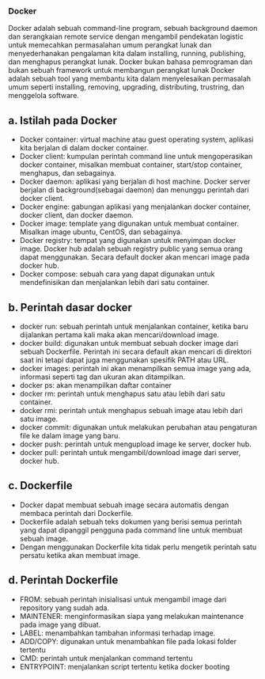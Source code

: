 ### Docker
Docker adalah sebuah command-line program, sebuah background daemon dan serangkaian remote service dengan mengambil pendekatan logistic untuk memecahkan permasalahan umum perangkat lunak dan menyederhanakan pengalaman kita dalam installing, running, publishing, dan menghapus perangkat lunak.
Docker bukan bahasa pemrograman dan bukan sebuah framework untuk membangun perangkat lunak
Docker adalah sebuah tool yang membantu kita dalam menyelesaikan permasalah umum seperti installing, removing, upgrading, distributing, trustring, dan menggelola software.

## a. Istilah pada Docker
- Docker container: virtual machine atau guest operating system, aplikasi kita berjalan di dalam docker container.
- Docker client: kumpulan perintah command line untuk mengoperasikan docker container, misalkan membuat container, start/stop container, menghapus, dan sebagainya.
- Docker daemon: aplikasi yang berjalan di host machine. Docker server berjalan di background(sebagai daemon) dan menunggu perintah dari docker client.
- Docker engine: gabungan aplikasi yang menjalankan docker container, docker client, dan docker daemon. 
- Docker image: template yang digunakan untuk membuat container. Misalkan image ubuntu, CentOS, dan sebagainya. 
- Docker registry: tempat yang digunakan untuk menyimpan docker image. Docker hub adalah sebuah registry public yang semua orang dapat menggunakan. Secara default docker akan mencari image pada docker hub.
- Docker compose: sebuah cara yang dapat digunakan untuk mendefinisikan dan menjalankan lebih dari satu container.

## b. Perintah dasar docker
- docker run: sebuah perintah untuk menjalankan container, ketika baru dijalankan pertama kali maka akan mencari/download image.
- docker build: digunakan untuk membuat sebuah docker image dari sebuah Dockerfile. Perintah ini secara default akan mencari di direktori saat ini tetapi dapat juga menggunakan spesifik PATH atau URL.
- docker images: perintah ini akan menampilkan semua image yang ada, informasi seperti tag dan ukuran akan ditampilkan.
- docker ps: akan menampilkan daftar container
- docker rm: perintah untuk menghapus satu atau lebih dari satu container.
- docker rmi: perintah untuk menghapus sebuah image atau lebih dari satu image.
- docker commit: digunakan untuk melakukan perubahan atau pengaturan file ke dalam image yang baru. 
- docker push: perintah untuk mengupload image ke server, docker hub.
- docker pull: perintah untuk mengambil/download image dari server, docker hub.

## c. Dockerfile
- Docker dapat membuat sebuah image secara automatis dengan membaca perintah dari Dockerfile.
- Dockerfile adalah sebuah teks dokumen yang berisi semua perintah yang dapat dipanggil pengguna pada command line untuk membuat sebuah image.
- Dengan menggunakan Dockerfile kita tidak perlu mengetik perintah satu persatu ketika akan membuat image.

## d. Perintah Dockerfile
- FROM: sebuah perintah inisialisasi untuk mengambil image dari repository yang sudah ada.
- MAINTENER: menginformasikan siapa yang melakukan maintenance pada image yang dibuat.
- LABEL: menambahkan tambahan informasi terhadap image.
- ADD/COPY: digunakan untuk menambahkan file pada lokasi folder tertentu
- CMD: perintah untuk menjalankan command tertentu
- ENTRYPOINT: menjalankan script tertentu ketika docker booting






